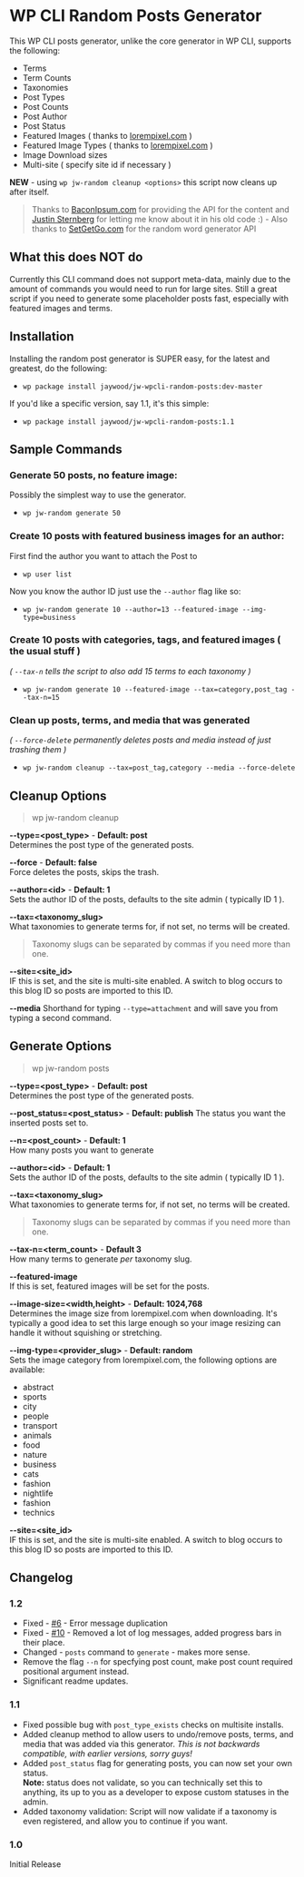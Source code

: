 # WP CLI Random Posts Generator

This WP CLI posts generator, unlike the core generator in WP CLI, supports the following:

* Terms
* Term Counts
* Taxonomies
* Post Types
* Post Counts
* Post Author
* Post Status
* Featured Images ( thanks to [lorempixel.com](http://lorempixel.com) )
* Featured Image Types ( thanks to [lorempixel.com](http://lorempixel.com) )
* Image Download sizes
* Multi-site ( specify site id if necessary )

**NEW** - using `wp jw-random cleanup <options>` this script now cleans up after itself.

> Thanks to [BaconIpsum.com](https://baconipsum.com/) for providing the API for the content and [Justin Sternberg](https://twitter.com/Jtsternberg) for letting me know about it in his old code :) - Also thanks to [SetGetGo.com](http://randomword.setgetgo.com/) for the random word generator API 

## What this does NOT do
Currently this CLI command does not support meta-data, mainly due to the amount of commands you would need to run for large sites. Still a great script if you need to generate some placeholder posts fast, especially with featured images and terms.

## Installation
Installing the random post generator is SUPER easy, for the latest and greatest, do the following:
* `wp package install jaywood/jw-wpcli-random-posts:dev-master`

If you'd like a specific version, say 1.1, it's this simple:
* `wp package install jaywood/jw-wpcli-random-posts:1.1`

## Sample Commands

### Generate 50 posts, no feature image:
Possibly the simplest way to use the generator.
* `wp jw-random generate 50`

### Create 10 posts with featured business images for an author:
First find the author you want to attach the Post to
* `wp user list`

Now you know the author ID just use the `--author` flag like so:
* `wp jw-random generate 10 --author=13 --featured-image --img-type=business`

### Create 10 posts with categories, tags, and featured images ( the usual stuff )
_( `--tax-n` tells the script to also add 15 terms to each taxonomy )_
* `wp jw-random generate 10 --featured-image --tax=category,post_tag --tax-n=15`

### Clean up posts, terms, and media that was generated
_( `--force-delete` permanently deletes posts and media instead of just trashing them )_
* `wp jw-random cleanup --tax=post_tag,category --media --force-delete`

## Cleanup Options

>wp jw-random cleanup <options>

**--type=\<post_type\>** - **Default: post**   
Determines the post type of the generated posts.

**--force** - **Default: false**   
Force deletes the posts, skips the trash.

**--author=\<id\>** - **Default: 1**   
Sets the author ID of the posts, defaults to the site admin ( typically ID 1 ).

**--tax=\<taxonomy_slug\>**   
What taxonomies to generate terms for, if not set, no terms will be created.
> Taxonomy slugs can be separated by commas if you need more than one.

**--site=\<site_id\>**   
IF this is set, and the site is multi-site enabled.  A switch to blog occurs to this blog ID so posts are imported to this ID.

**--media**
Shorthand for typing `--type=attachment` and will save you from typing a second command.

## Generate Options

>wp jw-random posts <options>

**--type=\<post_type\>** - **Default: post**   
Determines the post type of the generated posts.

**--post_status=\<post_status\>** - **Default: publish**
The status you want the inserted posts set to.

**--n=\<post_count\>** - **Default: 1**   
How many posts you want to generate

**--author=\<id\>** - **Default: 1**   
Sets the author ID of the posts, defaults to the site admin ( typically ID 1 ).

**--tax=\<taxonomy_slug\>**   
What taxonomies to generate terms for, if not set, no terms will be created.
> Taxonomy slugs can be separated by commas if you need more than one.

**--tax-n=\<term_count\>** - **Default 3**   
How many terms to generate _per_ taxonomy slug.

**--featured-image**   
If this is set, featured images will be set for the posts.

**--image-size=\<width,height\>** - **Default: 1024,768**      
Determines the image size from lorempixel.com when downloading. It's typically a good idea to set this large enough so your image resizing can handle it without squishing or stretching. 

**--img-type=\<provider_slug\>** - **Default: random**      
Sets the image category from lorempixel.com, the following options are available:

* abstract
* sports
* city
* people
* transport
* animals
* food
* nature
* business
* cats
* fashion
* nightlife
* fashion
* technics

**--site=\<site_id\>**   
IF this is set, and the site is multi-site enabled.  A switch to blog occurs to this blog ID so posts are imported to this ID.

## Changelog

### 1.2
* Fixed - [#6](https://github.com/JayWood/jw-wpcli-random-posts/issues/6) - Error message duplication
* Fixed - [#10](https://github.com/JayWood/jw-wpcli-random-posts/issues/10) - Removed a lot of log messages, added progress bars in their place.
* Changed - `posts` command to `generate` - makes more sense.
* Remove the flag `--n` for specfying post count, make post count required positional argument instead.
* Significant readme updates.

### 1.1
* Fixed possible bug with `post_type_exists` checks on multisite installs.
* Added cleanup method to allow users to undo/remove posts, terms, and media that was added via this generator. _This is not backwards compatible, with earlier versions, sorry guys!_
* Added `post_status` flag for generating posts, you can now set your own status.   
**Note:** status does not validate, so you can technically set this to anything, its up to you as a developer to expose custom statuses in the admin.
* Added taxonomy validation: Script will now validate if a taxonomy is even registered, and allow you to continue if you want.

### 1.0
Initial Release